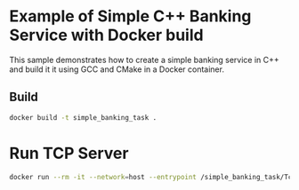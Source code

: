 # Example of Simple C++ Banking Service with Docker build

This sample demonstrates how to create a simple banking service in C++ and build it
it using GCC and CMake in a Docker container.

## Build

```sh
docker build -t simple_banking_task .
```

# Run TCP Server

```sh
docker run --rm -it --network=host --entrypoint /simple_banking_task/TcpBankingServer simple_banking_task
```